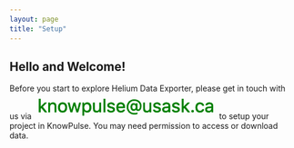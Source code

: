 ```yaml
---
layout: page
title: "Setup"
---
```



## Hello and Welcome!

Before you start to explore Helium Data Exporter, please get in touch with us via ![Screenshot of main code listing](fig/helium-exporter-4.png) to setup your project in KnowPulse. You may need permission to access or download data.



